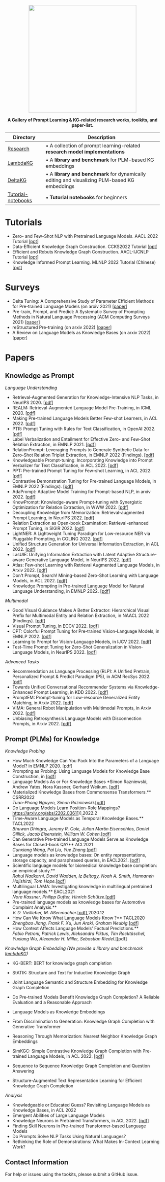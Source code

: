 <div align="center">

<img src="https://github.com/zjunlp/PromptKG/blob/main/resources/logo.svg" width="350px">



 **A Gallery of Prompt Learning & KG-related research works, toolkits, and paper-list.** 
</div>

| Directory | Description |
|-----------|-------------|
| [Research](Research) | • A collection of prompt learning-related **research model implementations** |
| [LambdaKG](LambdaKG) | • A **library and benchmark** for PLM-based KG embeddings |
| [DeltaKG](DeltaKG) | • A **library and benchmark** for dynamically editing and visualizing PLM-based KG embeddings |
| [Tutorial-notebooks](Tutorial-notebooks) | • **Tutorial notebooks** for beginners |

# Tutorials

- Zero- and Few-Shot NLP with Pretrained Language Models. AACL 2022 Tutorial  \[[ppt](https://github.com/allenai/acl2022-zerofewshot-tutorial)\] 
- Data-Efficient Knowledge Graph Construction. CCKS2022 Tutorial  \[[ppt](https://drive.google.com/drive/folders/1xqeREw3dSiw-Y1rxLDx77r0hGUvHnuuE)\] 
- Efficient and Robuts Knowledge Graph Construction. AACL-IJCNLP Tutorial  \[[ppt](https://github.com/NLP-Tutorials/AACL-IJCNLP2022-KGC-Tutorial)\] 
- Knowledge Informed Prompt Learning. MLNLP 2022 Tutorial (Chinese) \[[ppt](https://person.zju.edu.cn/person/attachments/2022-11/01-1668830598-859129.pdf)\] 

# Surveys

* Delta Tuning: A Comprehensive Study of Parameter Efficient Methods for Pre-trained Language Models  (on arxiv 2021) \[[paper](https://arxiv.org/abs/2203.06904)\]
* Pre-train, Prompt, and Predict: A Systematic Survey of Prompting Methods in Natural Language Processing  (ACM Computing Surveys 2021) \[[paper](https://arxiv.org/abs/2107.13586)\]
* reStructured Pre-training (on arxiv 2022) \[[paper](https://arxiv.org/abs/2206.11147)\]
* A Review on Language Models as Knowledge Bases  (on arxiv 2022) \[[paper](https://arxiv.org/abs/2204.06031)\]

# Papers

## Knowledge as Prompt

*Language Understanding*

- Retrieval-Augmented Generation for Knowledge-Intensive NLP Tasks, in NeurIPS 2020.  [\[pdf\]](https://arxiv.org/abs/2005.11401)
- REALM: Retrieval-Augmented Language Model Pre-Training, in ICML 2020.  [\[pdf\]](https://arxiv.org/abs/2002.08909)
- Making Pre-trained Language Models Better Few-shot Learners, in ACL 2022. [\[pdf\]](https://aclanthology.org/2021.acl-long.295/)
- PTR: Prompt Tuning with Rules for Text Classification, in OpenAI 2022. [\[pdf\]](https://arxiv.org/pdf/2105.11259.pdf)
- Label Verbalization and Entailment for Effective Zero- and Few-Shot Relation Extraction, in EMNLP 2021. [\[pdf\]](https://aclanthology.org/2021.emnlp-main.92.pdf)
- RelationPrompt: Leveraging Prompts to Generate Synthetic Data for Zero-Shot Relation Triplet Extraction, in EMNLP 2022 (Findings). [\[pdf\]](https://arxiv.org/abs/2203.09101)
- Knowledgeable Prompt-tuning: Incorporating Knowledge into Prompt Verbalizer for Text Classification, in ACL 2022. [\[pdf\]](https://arxiv.org/abs/2108.02035)
- PPT: Pre-trained Prompt Tuning for Few-shot Learning, in ACL 2022. [\[pdf\]](https://arxiv.org/abs/2109.04332)
- Contrastive Demonstration Tuning for Pre-trained Language Models, in EMNLP 2022 (Findings). [\[pdf\]](https://arxiv.org/abs/2204.04392)
- AdaPrompt: Adaptive Model Training for Prompt-based NLP, in arxiv 2022. [\[pdf\]](https://arxiv.org/abs/2202.04824)
- KnowPrompt: Knowledge-aware Prompt-tuning with Synergistic Optimization for Relation Extraction, in WWW 2022. [\[pdf\]](https://arxiv.org/abs/2104.07650)
- Decoupling Knowledge from Memorization: Retrieval-augmented Prompt Learning, in NeurIPS 2022. [\[pdf\]](https://arxiv.org/abs/2205.14704)
- Relation Extraction as Open-book Examination: Retrieval-enhanced Prompt Tuning, in SIGIR 2022. [\[pdf\]](https://arxiv.org/abs/2205.02355)
- LightNER: A Lightweight Tuning Paradigm for Low-resource NER via Pluggable Prompting, in COLING 2022. [\[pdf\]](https://aclanthology.org/2022.coling-1.209/)
- Unified Structure Generation for Universal Information Extraction, in ACL 2022. [\[pdf\]](https://aclanthology.org/2022.acl-long.395/)
- LasUIE: Unifying Information Extraction with Latent Adaptive Structure-aware Generative Language Model, in NeurIPS 2022. [\[pdf\]](https://openreview.net/forum?id=a8qX5RG36jd) 
- Atlas: Few-shot Learning with Retrieval Augmented Language Models, in Arxiv 2022. [\[pdf\]](https://arxiv.org/abs/2208.03299) 
- Don't Prompt, Search! Mining-based Zero-Shot Learning with Language Models, in ACL 2022. [\[pdf\]](https://arxiv.org/abs/2210.14803) 
- Knowledge Prompting in Pre-trained Language Model for Natural Language Understanding, in EMNLP 2022.  [\[pdf\]](https://arxiv.org/abs/2210.08536) 

*Multimodal*

- Good Visual Guidance Makes A Better Extractor: Hierarchical Visual Prefix for Multimodal Entity and Relation Extraction, in NAACL 2022 (Findings). [\[pdf\]](https://arxiv.org/pdf/2205.03521.pdf)
- Visual Prompt Tuning, in ECCV 2022. [\[pdf\]](https://arxiv.org/abs/2203.12119)
- CPT: Colorful Prompt Tuning for Pre-trained Vision-Language Models, in EMNLP 2022. [\[pdf\]](https://arxiv.org/abs/2109.11797)
- Learning to Prompt for Vision-Language Models, in IJCV 2022. [\[pdf\]](https://arxiv.org/abs/2109.01134)
- Test-Time Prompt Tuning for Zero-Shot Generalization in Vision-Language Models, in NeurIPS 2022.  [\[pdf\]](https://arxiv.org/abs/2209.07511) 

*Advanced Tasks*
- Recommendation as Language Processing (RLP): A Unified Pretrain, Personalized Prompt & Predict Paradigm (P5), in ACM RecSys 2022. [\[pdf\]](https://arxiv.org/abs/2203.13366) 
- Towards Unified Conversational Recommender Systems via Knowledge-Enhanced Prompt Learning, in KDD 2022.  [\[pdf\]](https://arxiv.org/abs/2206.09363) 
- PromptEM: Prompt-tuning for Low-resource Generalized Entity Matching, in Arxiv 2022. [\[pdf\]](https://arxiv.org/abs/2207.04802) 
- VIMA: General Robot Manipulation with Multimodal Prompts, in Arxiv 2022. [\[pdf\]](https://arxiv.org/abs/2210.03094)
- Unbiasing Retrosynthesis Language Models with Disconnection Prompts, in Arxiv 2022. [\[pdf\]](https://chemrxiv.org/engage/chemrxiv/article-details/6328d0b8ba8a6d04fc551df7)

## Prompt (PLMs) for Knowledge

*Knowledge Probing*

- How Much Knowledge Can You Pack Into the Parameters of a Language Model? in EMNLP 2020.  [\[pdf\]](https://aclanthology.org/2020.emnlp-main.437/)
- Prompting as Probing: Using Language Models for Knowledge Base Construction, in  [\[pdf\]](https://arxiv.org/abs/2208.11057)
- Language Models As or For Knowledge Bases
  *Simon Razniewski, Andrew Yates, Nora Kassner, Gerhard Weikum.   [\[pdf\]](https://arxiv.org/abs/2110.04888)
- Materialized Knowledge Bases from Commonsense Transformers.** CSRR2022  
  *Tuan-Phong Nguyen, Simon Razniewski.*[[pdf](https://aclanthology.org/2022.csrr-1.5/)]  
- Do Language Models Learn Position-Role Mappings?   https://arxiv.org/abs/2202.03611)],2022.2    
- Time-Aware Language Models as Temporal Knowledge Bases.** TACL2022  
  *Bhuwan Dhingra, Jeremy R. Cole, Julian Martin Eisenschlos, Daniel Gillick, Jacob Eisenstein, William W. Cohen.*[[pdf](https://aclanthology.org/2022.tacl-1.15/)]  
- Can Generative Pre-trained Language Models Serve as Knowledge Bases for Closed-book QA?** ACL2021  
  *Cunxiang Wang, Pai Liu, Yue Zhang.*[[pdf](https://aclanthology.org/2021.acl-long.251/)]  
- Language models as knowledge bases: On entity representations, storage capacity, and paraphrased queries, in EACL2021. [\[pdf\]](https://aclanthology.org/2021.eacl-main.153/)
- Scientific language models for biomedical knowledge base completion: an empirical study.**  
  *Rahul Nadkarni, David Wadden, Iz Beltagy, Noah A. Smith, Hannaneh Hajishirzi, Tom Hope.*[[pdf](https://arxiv.org/abs/2106.09700)]  
- Multilingual LAMA: Investigating knowledge in multilingual pretrained language models.** EACL2021  
  *Nora Kassner, Philipp Dufter, Hinrich Schütze.*[[pdf](https://aclanthology.org/2021.eacl-main.284/)]  
- Pre-trained language models as knowledge bases for Automotive Complaint Analysis.**  
  *V. D. Viellieber, M. Aßenmacher.*[[pdf](https://arxiv.org/abs/2012.02558)],2020.12  
- How Can We Know What Language Models Know ?** TACL2020  
  *Zhengbao Jiang, Frank F. Xu, Jun Araki, Graham Neubig.*[[pdf](https://aclanthology.org/2020.tacl-1.28/)]  
- How Context Affects Language Models' Factual Predictions.**  
  *Fabio Petroni, Patrick Lewis, Aleksandra Piktus, Tim Rocktäschel, Yuxiang Wu, Alexander H. Miller, Sebastian Riedel.*[[pdf]
  
*Knowledge Graph Embedding (We provide a library and benchmark [lambdaKG](https://github.com/zjunlp/PromptKG/tree/main/lambdaKG))*

- KG-BERT: BERT for knowledge graph completion

- StATIK: Structure and Text for Inductive Knowledge Graph

- Joint Language Semantic and Structure Embedding for Knowledge Graph Completion

- Do Pre-trained Models Benefit Knowledge Graph Completion? A Reliable Evaluation and a Reasonable Approach

- Language Models as Knowledge Embeddings

- From Discrimination to Generation: Knowledge Graph Completion with Generative Transformer

- Reasoning Through Memorization: Nearest Neighbor Knowledge Graph Embeddings
 
- SimKGC: Simple Contrastive Knowledge Graph Completion with Pre-trained Language Models, in ACL 2022.  [\[pdf\]](https://arxiv.org/abs/2203.02167)

- Sequence to Sequence Knowledge Graph Completion and Question Answering

- Structure-Augmented Text Representation Learning for Efficient Knowledge Graph Completion

*Analysis*

- Knowledgeable or Educated Guess? Revisiting Language Models as Knowledge Bases, in ACL 2022
- Emergent Abilities of Large Language Models
- Knowledge Neurons in Pretrained Transformers, in ACL 2022. [\[pdf\]]()
- Finding Skill Neurons in Pre-trained Transformer-based Language Models
- Do Prompts Solve NLP Tasks Using Natural Languages? 
- Rethinking the Role of Demonstrations: What Makes In-Context Learning Work?

## Contact Information

For help or issues using the tookits, please submit a GitHub issue.
